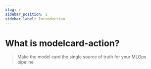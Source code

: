 ```yaml
---
slug: /
sidebar_position: 1
sidebar_label: Introduction
---
```


# What is modelcard-action?

> Make the model card the single source of truth for your MLOps pipeline
